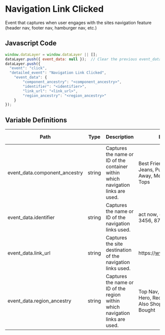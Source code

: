 # Navigation Link Clicked

Event that captures when user engages with the sites navigation feature (header nav, footer nav, hamburger nav, etc.) 

### 

## Javascript Code
```js
window.dataLayer = window.dataLayer || [];
dataLayer.push({ event_data: null });  // Clear the previous event_data object.
dataLayer.push({
  "event": "click",
  "detailed_event": "Navigation Link Clicked",
    "event_data": {
        "component_ancestry": "<component_ancestry>",
        "identifier": "<identifier>",
        "link_url": "<link_url>",
        "region_ancestry": "<region_ancestry>"
    }
});
```

## Variable Definitions

|Path|Type|Description|Example|Pattern|Min Length|Max Length|Minimum|Maximum|Multiple Of|
| --- | --- | --- | --- | --- | --- | --- | --- | --- | --- |
|event_data.component_ancestry|string|Captures the name or ID of the container within which navigation links are used.|Best Friends - Best Jeans, Puppy Love, Sail Away, Mens, Kids, Kids : Tops|||||||
|event_data.identifier|string|Captures the name or ID of the navigation links used.|act now, cancel, ok, 3456, 8765|||||||
|event_data.link_url|string|Captures the site destination of the navigation links used.|https:\/\/www.example.com|||||||
|event_data.region_ancestry|string|Captures the name or ID of the region within which navigation links are used.|Top Nav, Footer Nav, Hero, Recommended, Also Shopped, Also Bought|||||||
